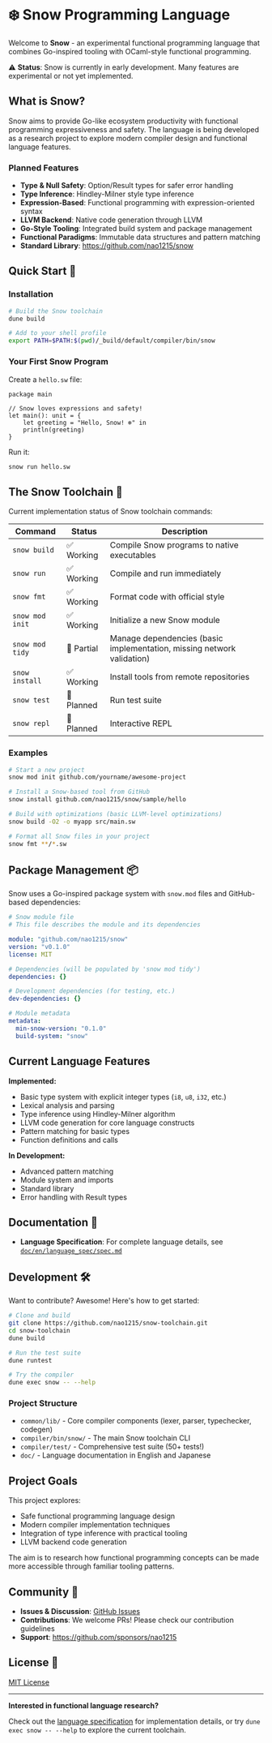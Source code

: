 # ❄️ Snow Programming Language

Welcome to **Snow** - an experimental functional programming language that combines Go-inspired tooling with OCaml-style functional programming. 

⚠️ **Status**: Snow is currently in early development. Many features are experimental or not yet implemented.

## What is Snow?

Snow aims to provide Go-like ecosystem productivity with functional programming expressiveness and safety. The language is being developed as a research project to explore modern compiler design and functional language features.

### Planned Features

- **Type & Null Safety**: Option/Result types for safer error handling
- **Type Inference**: Hindley-Milner style type inference
- **Expression-Based**: Functional programming with expression-oriented syntax
- **LLVM Backend**: Native code generation through LLVM
- **Go-Style Tooling**: Integrated build system and package management
- **Functional Paradigms**: Immutable data structures and pattern matching
- **Standard Library**: https://github.com/nao1215/snow

## Quick Start 🏁

### Installation

```bash
# Build the Snow toolchain
dune build

# Add to your shell profile
export PATH=$PATH:$(pwd)/_build/default/compiler/bin/snow
```

### Your First Snow Program

Create a `hello.sw` file:

```snow
package main

// Snow loves expressions and safety!
let main(): unit = {
	let greeting = "Hello, Snow! ❄️" in
	println(greeting)
}
```

Run it:

```bash
snow run hello.sw
```

## The Snow Toolchain 🔧

Current implementation status of Snow toolchain commands:

| Command | Status | Description |
|---------|--------|-------------|
| `snow build` | ✅ Working | Compile Snow programs to native executables |
| `snow run` | ✅ Working | Compile and run immediately |
| `snow fmt` | ✅ Working | Format code with official style |
| `snow mod init` | ✅ Working | Initialize a new Snow module |
| `snow mod tidy` | 🚧 Partial | Manage dependencies (basic implementation, missing network validation) |
| `snow install` | ✅ Working | Install tools from remote repositories |
| `snow test` | 🚧 Planned | Run test suite |
| `snow repl` | 🚧 Planned | Interactive REPL |

### Examples

```bash
# Start a new project
snow mod init github.com/yourname/awesome-project

# Install a Snow-based tool from GitHub
snow install github.com/nao1215/snow/sample/hello

# Build with optimizations (basic LLVM-level optimizations)
snow build -O2 -o myapp src/main.sw

# Format all Snow files in your project
snow fmt **/*.sw
```

## Package Management 📦

Snow uses a Go-inspired package system with `snow.mod` files and GitHub-based dependencies:

```yaml
# Snow module file
# This file describes the module and its dependencies

module: "github.com/nao1215/snow"
version: "v0.1.0"
license: MIT

# Dependencies (will be populated by 'snow mod tidy')
dependencies: {}

# Development dependencies (for testing, etc.)
dev-dependencies: {}

# Module metadata
metadata:
  min-snow-version: "0.1.0"
  build-system: "snow"
```

## Current Language Features 

**Implemented:**
- Basic type system with explicit integer types (`i8`, `u8`, `i32`, etc.)
- Lexical analysis and parsing
- Type inference using Hindley-Milner algorithm
- LLVM code generation for core language constructs
- Pattern matching for basic types
- Function definitions and calls

**In Development:**
- Advanced pattern matching
- Module system and imports
- Standard library
- Error handling with Result types

## Documentation 📖

- **Language Specification**: For complete language details, see [`doc/en/language_spec/spec.md`](doc/en/language_spec/spec.md)

## Development 🛠️

Want to contribute? Awesome! Here's how to get started:

```bash
# Clone and build
git clone https://github.com/nao1215/snow-toolchain.git
cd snow-toolchain
dune build

# Run the test suite
dune runtest

# Try the compiler
dune exec snow -- --help
```

### Project Structure

- `common/lib/` - Core compiler components (lexer, parser, typechecker, codegen)
- `compiler/bin/snow/` - The main Snow toolchain CLI
- `compiler/test/` - Comprehensive test suite (50+ tests!)
- `doc/` - Language documentation in English and Japanese

## Project Goals

This project explores:
- Safe functional programming language design
- Modern compiler implementation techniques
- Integration of type inference with practical tooling
- LLVM backend code generation

The aim is to research how functional programming concepts can be made more accessible through familiar tooling patterns.

## Community 🤝

- **Issues & Discussion**: [GitHub Issues](https://github.com/nao1215/snow-toolchain/issues)
- **Contributions**: We welcome PRs! Please check our contribution guidelines
- **Support**: https://github.com/sponsors/nao1215

## License 📄

[MIT License](LICENSE)

---

**Interested in functional language research?** 

Check out the [language specification](doc/en/language_spec/spec.md) for implementation details, or try `dune exec snow -- --help` to explore the current toolchain.
